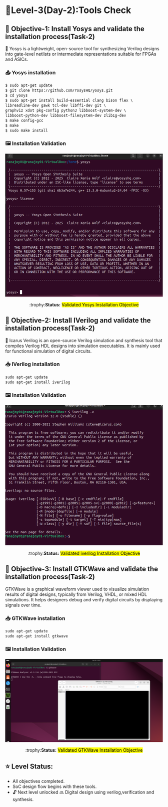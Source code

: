   #  :checkered_flag:Level-3(Day-2):Tools Check

 ## :dart: <b>Objective-1:</b> Install Yosys and validate the installation process(Task-2)
 :rocket: Yosys is a lightweight, open-source tool for synthesizing Verilog designs into gate-level netlists or intermediate representations suitable for FPGAs and ASICs.
 
 ### 📥 Yosys installation
 
 ```
 $ sudo apt-get update
 $ git clone https://github.com/YosysHQ/yosys.git
 $ cd yosys
 $ sudo apt-get install build-essential clang bison flex \
 libreadline-dev gawk tcl-dev libffi-dev git \
 graphviz xdot pkg-config python3 libboost-system-dev \
 libboost-python-dev libboost-filesystem-dev zlib1g-dev
 $ make config-gcc
 $ make
 $ sudo make install
 ```
  ### 🖼️ Installation Validation
![Yosys install](/Map_1/Level_3/images/yosys_install.png)
<div align="center">:trophy:<b>Status:</b>  <mark>Validated Yosys Installation Objective</mark></div>

## :dart: <b>Objective-2:</b> Install IVerilog and validate the installation process(Task-2)
 :rocket: Icarus Verilog is an open-source Verilog simulation and synthesis tool that compiles Verilog HDL designs into simulation executables. It is mainly used for functional simulation of digital circuits.
 ### 📥 IVerilog installation
 
 ```
sudo apt-get update
sudo apt-get install iverilog
 ```
  ### 🖼️ Installation Validation
![Yosys install](/Map_1/Level_3/images/iverilog_install.png)
<div align="center">:trophy:<b>Status:</b>  <mark>Validated iverilog Installation Objective</mark></div>

## :dart: <b>Objective-3:</b> Install GTKWave and validate the installation process(Task-2)
GTKWave is a graphical waveform viewer used to visualize simulation results of digital designs, typically from Verilog, VHDL, or mixed HDL simulations. It helps designers debug and verify digital circuits by displaying signals over time.
### 📥 GTKWave installation
 
 ```
sudo apt-get update
sudo apt-get install gtkwave
 ```
  ### 🖼️ Installation Validation
![Yosys install](/Map_1/Level_3/images/gtkwave_install.png)
<div align="center">:trophy:<b>Status:</b> <mark>Validated GTKWave Installation Objective</mark></div>

## :star: Level Status: 

- All objectives completed.
- SoC design flow begins with these tools.
- 🔓 Next level unlocked 🔜 Digital design using verilog,verification and synthesis.
